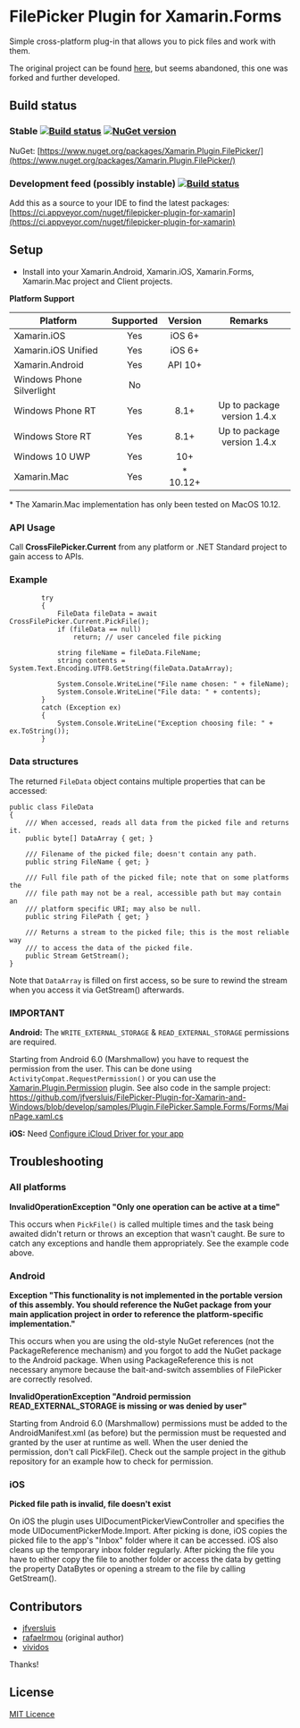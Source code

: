 # FilePicker Plugin for Xamarin.Forms

Simple cross-platform plug-in that allows you to pick files and work with them.

The original project can be found [here](https://github.com/Studyxnet/FilePicker-Plugin-for-Xamarin-and-Windows/), but seems abandoned, this one was forked and further developed.

## Build status
### Stable [![Build status](https://ci.appveyor.com/api/projects/status/bbdou6ptk14tbak5?svg=true)](https://ci.appveyor.com/project/jfversluis/filepicker-plugin-for-xamarin-and-windows-5pvwc) [![NuGet version](https://badge.fury.io/nu/Xamarin.Plugin.FilePicker.svg)](https://badge.fury.io/nu/Xamarin.Plugin.FilePicker)
 
NuGet: [https://www.nuget.org/packages/Xamarin.Plugin.FilePicker/](https://www.nuget.org/packages/Xamarin.Plugin.FilePicker/)
 
### Development feed (possibly instable) [![Build status](https://ci.appveyor.com/api/projects/status/bbdou6ptk14tbak5/branch/develop?svg=true)](https://ci.appveyor.com/project/jfversluis/filepicker-plugin-for-xamarin-and-windows-5pvwc)

Add this as a source to your IDE to find the latest packages: [https://ci.appveyor.com/nuget/filepicker-plugin-for-xamarin](https://ci.appveyor.com/nuget/filepicker-plugin-for-xamarin)

## Setup

* Install into your Xamarin.Android, Xamarin.iOS, Xamarin.Forms, Xamarin.Mac project and Client projects.

**Platform Support**

|Platform|Supported|Version|Remarks|
| ------------------- | :-----------: | :------------------: | :------------------: |
|Xamarin.iOS|Yes|iOS 6+||
|Xamarin.iOS Unified|Yes|iOS 6+||
|Xamarin.Android|Yes|API 10+||
|Windows Phone Silverlight|No|||
|Windows Phone RT|Yes|8.1+|Up to package version 1.4.x|
|Windows Store RT|Yes|8.1+|Up to package version 1.4.x|
|Windows 10 UWP|Yes|10+||
|Xamarin.Mac|Yes|* 10.12+||

\* The Xamarin.Mac implementation has only been tested on MacOS 10.12.

### API Usage

Call **CrossFilePicker.Current** from any platform or .NET Standard project to gain access to APIs.

### Example

            try
            {
                FileData fileData = await CrossFilePicker.Current.PickFile();
                if (fileData == null)
                    return; // user canceled file picking

                string fileName = fileData.FileName;
                string contents = System.Text.Encoding.UTF8.GetString(fileData.DataArray);

                System.Console.WriteLine("File name chosen: " + fileName);
                System.Console.WriteLine("File data: " + contents);
            }
            catch (Exception ex)
            {
                System.Console.WriteLine("Exception choosing file: " + ex.ToString());
            }

### Data structures

The returned `FileData` object contains multiple properties that can be accessed:

    public class FileData
    {
        /// When accessed, reads all data from the picked file and returns it.
        public byte[] DataArray { get; }

        /// Filename of the picked file; doesn't contain any path.
        public string FileName { get; }

        /// Full file path of the picked file; note that on some platforms the
        /// file path may not be a real, accessible path but may contain an
        /// platform specific URI; may also be null.
        public string FilePath { get; }

        /// Returns a stream to the picked file; this is the most reliable way
        /// to access the data of the picked file.
        public Stream GetStream();
    }

Note that `DataArray` is filled on first access, so be sure to rewind the stream when
you access it via GetStream() afterwards.

### **IMPORTANT**
**Android:**
The `WRITE_EXTERNAL_STORAGE` & `READ_EXTERNAL_STORAGE` permissions are required.

Starting from Android 6.0 (Marshmallow) you have to request the permission from the user. This can
be done using `ActivityCompat.RequestPermission()` or you can use the
[Xamarin.Plugin.Permission](https://github.com/jamesmontemagno/PermissionsPlugin) plugin. See
also code in the sample project:
https://github.com/jfversluis/FilePicker-Plugin-for-Xamarin-and-Windows/blob/develop/samples/Plugin.FilePicker.Sample.Forms/Forms/MainPage.xaml.cs

**iOS:** 
Need [Configure iCloud Driver for your app](https://developer.xamarin.com/guides/ios/platform_features/intro_to_cloudkit)

## Troubleshooting

### All platforms

**InvalidOperationException "Only one operation can be active at a time"**

This occurs when `PickFile()` is called multiple times and the task being awaited didn't return or
throws an exception that wasn't caught. Be sure to catch any exceptions and handle them
appropriately. See the example code above.

### Android

**Exception "This functionality is not implemented in the portable version of this assembly. You should reference the NuGet package from your main application project in order to reference the platform-specific implementation."**

This occurs when you are using the old-style NuGet references (not the PackageReference mechanism)
and you forgot to add the NuGet package to the Android package. When using PackageReference this
is not necessary anymore because the bait-and-switch assemblies of FilePicker are correctly
resolved.

**InvalidOperationException "Android permission READ_EXTERNAL_STORAGE is missing or was denied by user"**

Starting from Android 6.0 (Marshmallow) permissions must be added to the AndroidManifest.xml (as
before) but the permission must be requested and granted by the user at runtime as well. When
the user denied the permission, don't call PickFile(). Check out the sample project in the github
repository for an example how to check for permission.

### iOS

**Picked file path is invalid, file doesn't exist**

On iOS the plugin uses UIDocumentPickerViewController and specifies the mode
UIDocumentPickerMode.Import. After picking is done, iOS copies the picked file
to the app's "Inbox" folder where it can be accessed. iOS also cleans up the
temporary inbox folder regularly. After picking the file you have to either
copy the file to another folder or access the data by getting the property
DataBytes or opening a stream to the file by calling GetStream().

## Contributors
* [jfversluis](https://github.com/jfversluis)
* [rafaelrmou](https://github.com/rafaelrmou) (original author)
* [vividos](https://github.com/vividos)
 
Thanks!

## License
[MIT Licence](LICENSE)
